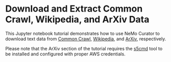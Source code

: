 # Download and Extract Common Crawl, Wikipedia, and ArXiv Data

This Jupyter notebook tutorial demonstrates how to use NeMo Curator to download text data from [Common Crawl](https://commoncrawl.org/), [Wikipedia](https://dumps.wikimedia.org/backup-index.html), and [ArXiv](https://info.arxiv.org/help/bulk_data_s3.html), respectively.

Please note that the ArXiv section of the tutorial requires the [s5cmd](https://github.com/peak/s5cmd) tool to be installed and configured with proper AWS credentials.
